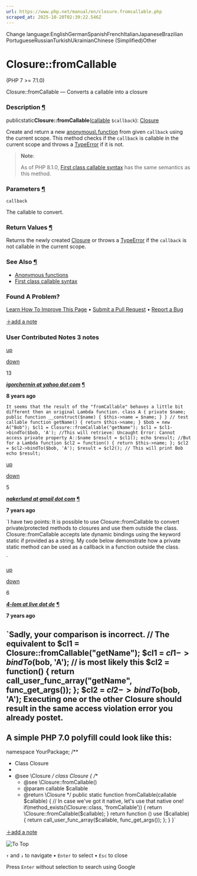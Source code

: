 ```yaml
---
url: https://www.php.net/manual/en/closure.fromcallable.php
scraped_at: 2025-10-20T02:39:22.546Z
---
```


Change language:EnglishGermanSpanishFrenchItalianJapaneseBrazilian PortugueseRussianTurkishUkrainianChinese (Simplified)Other

# Closure::fromCallable

(PHP 7 >= 7.1.0)

Closure::fromCallable — Converts a callable into a closure

### Description [¶](https://www.php.net/manual/en/closure.fromcallable.php\#refsect1-closure.fromcallable-description)

publicstatic**Closure::fromCallable**([callable](https://www.php.net/manual/en/language.types.callable.php) `$callback`): [Closure](https://www.php.net/manual/en/class.closure.php)

Create and return a new [anonymous\\
function](https://www.php.net/manual/en/functions.anonymous.php) from given `callback` using the
current scope. This method checks if the `callback` is
callable in the current scope and throws a [TypeError](https://www.php.net/manual/en/class.typeerror.php)
if it is not.


> **Note**:
>
>
> As of PHP 8.1.0, [First class callable syntax](https://www.php.net/manual/en/functions.first_class_callable_syntax.php) has the same semantics as this method.

### Parameters [¶](https://www.php.net/manual/en/closure.fromcallable.php\#refsect1-closure.fromcallable-parameters)

`callback`

The callable to convert.


### Return Values [¶](https://www.php.net/manual/en/closure.fromcallable.php\#refsect1-closure.fromcallable-returnvalues)

Returns the newly created [Closure](https://www.php.net/manual/en/class.closure.php) or throws a
[TypeError](https://www.php.net/manual/en/class.typeerror.php) if the `callback` is
not callable in the current scope.


### See Also [¶](https://www.php.net/manual/en/closure.fromcallable.php\#refsect1-closure.fromcallable-seealso)

- [Anonymous functions](https://www.php.net/manual/en/functions.anonymous.php)
- [First class callable syntax](https://www.php.net/manual/en/functions.first_class_callable_syntax.php)

### Found A Problem?

[Learn How To Improve This Page](https://github.com/php/doc-base/blob/master/README.md "This will take you to our contribution guidelines on GitHub")
•
[Submit a Pull Request](https://github.com/php/doc-en/blob/master/language/predefined/closure/fromcallable.xml)
•
[Report a Bug](https://github.com/php/doc-en/issues/new?body=From%20manual%20page:%20https:%2F%2Fphp.net%2Fclosure.fromcallable%0A%0A---)

[＋add a note](https://www.php.net/manual/add-note.php?sect=closure.fromcallable&repo=en&redirect=https://www.php.net/manual/en/closure.fromcallable.php)

### User Contributed Notes 3 notes

[up](https://www.php.net/manual/vote-note.php?id=121057&page=closure.fromcallable&vote=up "Vote up!")

[down](https://www.php.net/manual/vote-note.php?id=121057&page=closure.fromcallable&vote=down "Vote down!")

13


[**_igorchernin at yahoo dot com_**](https://www.php.net/manual/en/closure.fromcallable.php#121057) [¶](https://www.php.net/manual/en/closure.fromcallable.php#121057)

**8 years ago**

`It seems that the result of the "fromCallable" behaves a little bit different then an original Lambda function.
class A {
    private $name;
    public function __construct($name)
    {
        $this->name = $name;
    }
}
// test callable
function getName()
{
      return $this->name;
}
$bob = new A("Bob");
$cl1 = Closure::fromCallable("getName");
$cl1 = $cl1->bindTo($bob, 'A');
//This will retrieve: Uncaught Error: Cannot access private property A::$name
$result = $cl1();
echo $result;
//But for a Lambda function
$cl2 = function() {
    return $this->name;
};
$cl2 = $cl2->bindTo($bob, 'A');
$result = $cl2();
// This will print Bob
echo $result;`

[up](https://www.php.net/manual/vote-note.php?id=122756&page=closure.fromcallable&vote=up "Vote up!")

[down](https://www.php.net/manual/vote-note.php?id=122756&page=closure.fromcallable&vote=down "Vote down!")

5


[**_nakerlund at gmail dot com_**](https://www.php.net/manual/en/closure.fromcallable.php#122756) [¶](https://www.php.net/manual/en/closure.fromcallable.php#122756)

**7 years ago**

`I have two points:
It is possible to use Closure::fromCallable to convert private/protected methods to closures and use them outside the class.
Closure::fromCallable accepts late dynamic bindings using the keyword static if provided as a string.
My code below demonstrate how a private static method can be used as a callback in a function outside the class.
<?php
function myCustomMapper ( Callable $callable, string $str ): string {
return join(' ', array_map( $callable, explode(' ', $str) ) );
}
class MyClass {
    public static function mapUCFirst ( string $str ): string {
        $privateMethod = 'static::mapper';
        $mapper = Closure::fromCallable( $privateMethod );
        return myCustomMapper( $mapper, $str );
    }
    private static function mapper ( string $str ): string {
        return ucfirst( $str );
    }
}
echo MyClass::mapUCFirst('four little uncapitalized words');
// Prints: Four Little Uncapitalized Words
?>`

[up](https://www.php.net/manual/vote-note.php?id=122715&page=closure.fromcallable&vote=up "Vote up!")

[down](https://www.php.net/manual/vote-note.php?id=122715&page=closure.fromcallable&vote=down "Vote down!")

6


[**_4-lom at live dot de_**](https://www.php.net/manual/en/closure.fromcallable.php#122715) [¶](https://www.php.net/manual/en/closure.fromcallable.php#122715)

**7 years ago**

`Sadly, your comparison is incorrect.
// The equivalent to
$cl1 = Closure::fromCallable("getName");
$cl1 = $cl1->bindTo($bob, 'A');
// is most likely this
$cl2 = function() {
    return call_user_func_array("getName", func_get_args());
};
$cl2 = $cl2->bindTo($bob, 'A');
Executing one or the other Closure should result in the same access violation error you already postet.
----
A simple PHP 7.0 polyfill could look like this:
----
namespace YourPackage;
/**
* Class Closure
*
* @see \Closure
*/
class Closure
{
    /**
     * @see \Closure::fromCallable()
     * @param callable $callable
     * @return \Closure
     */
    public static function fromCallable(callable $callable)
    {
        // In case we've got it native, let's use that native one!
        if(method_exists(\Closure::class, 'fromCallable')) {
            return \Closure::fromCallable($callable);
        }
        return function () use ($callable) {
            return call_user_func_array($callable, func_get_args());
        };
    }
}`

[＋add a note](https://www.php.net/manual/add-note.php?sect=closure.fromcallable&repo=en&redirect=https://www.php.net/manual/en/closure.fromcallable.php)

![To Top](https://www.php.net/images/to-top@2x.png)

`↑` and `↓` to navigate •
`Enter` to select •
`Esc` to close


Press `Enter` without
selection to search using Google